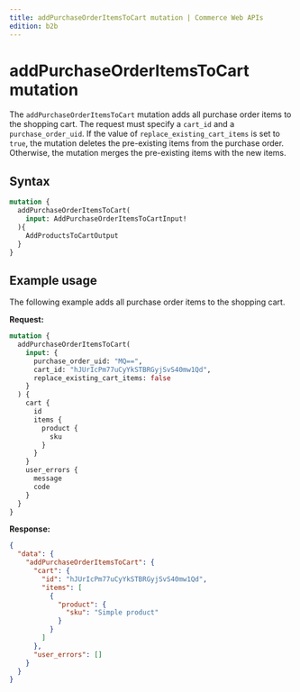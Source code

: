 ```yaml
---
title: addPurchaseOrderItemsToCart mutation | Commerce Web APIs
edition: b2b
---
```


# addPurchaseOrderItemsToCart mutation

The `addPurchaseOrderItemsToCart` mutation adds all purchase order items to the shopping cart. The request must specify a `cart_id` and a `purchase_order_uid`. If the value of `replace_existing_cart_items` is set to `true`, the mutation deletes the pre-existing items from the purchase order. Otherwise, the mutation merges the pre-existing items with the new items.

## Syntax

```graphql
mutation {
  addPurchaseOrderItemsToCart(
    input: AddPurchaseOrderItemsToCartInput!
  ){
    AddProductsToCartOutput
  }
}
```

## Example usage

The following example adds all purchase order items to the shopping cart.

**Request:**

``` graphql
mutation {
  addPurchaseOrderItemsToCart(
    input: {
      purchase_order_uid: "MQ==",
      cart_id: "hJUrIcPm77uCyYkSTBRGyjSvS40mw1Qd",
      replace_existing_cart_items: false
    }
  ) {
    cart {
      id
      items {
        product {
          sku
        }
      }
    }
    user_errors {
      message
      code
    }
  }
}
```

**Response:**

``` json
{
  "data": {
    "addPurchaseOrderItemsToCart": {
      "cart": {
        "id": "hJUrIcPm77uCyYkSTBRGyjSvS40mw1Qd",
        "items": [
          {
            "product": {
              "sku": "Simple product"
            }
          }
        ]
      },
      "user_errors": []
    }
  }
}
```
